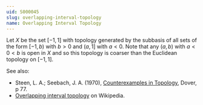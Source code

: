 ```yaml
---
uid: S000045
slug: overlapping-interval-topology
name: Overlapping Interval Topology
---
```

Let $X$ be the set $[-1,1]$ with topology generated by the subbasis of all sets of the form $[-1,b)$ with $b>0$ and $(a,1]$ with $a < 0$. Note that any $(a,b)$ with $a < 0 < b$ is open in $X$ and so this topology is coarser than the Euclidean topology on $[-1,1]$.

See also:

* Steen, L. A.; Seebach, J. A. (1970), [Counterexamples in Topology](http://books.google.com/books/about/Counterexamples_in_Topology.html?id=DkEuGkOtSrUC), Dover, p 77.
* [Overlapping interval topology](http://en.wikipedia.org/wiki/Overlapping_interval_topology) on Wikipedia.

